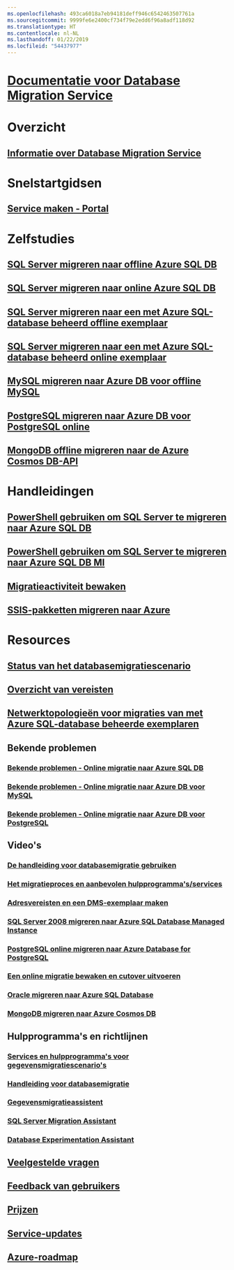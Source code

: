 ```yaml
---
ms.openlocfilehash: 493ca6018a7eb94181deff946c6542463507761a
ms.sourcegitcommit: 9999fe6e2400cf734f79e2edd6f96a8adf118d92
ms.translationtype: HT
ms.contentlocale: nl-NL
ms.lasthandoff: 01/22/2019
ms.locfileid: "54437977"
---
```

# [Documentatie voor Database Migration Service](index.yml)

# Overzicht
## [Informatie over Database Migration Service](dms-overview.md)

# Snelstartgidsen
## [Service maken - Portal](quickstart-create-data-migration-service-portal.md)

# Zelfstudies
## [SQL Server migreren naar offline Azure SQL DB](tutorial-sql-server-to-azure-sql.md)
## [SQL Server migreren naar online Azure SQL DB](tutorial-sql-server-azure-sql-online.md)
## [SQL Server migreren naar een met Azure SQL-database beheerd offline exemplaar](tutorial-sql-server-to-managed-instance.md)
## [SQL Server migreren naar een met Azure SQL-database beheerd online exemplaar](tutorial-sql-server-managed-instance-online.md)
## [MySQL migreren naar Azure DB voor offline MySQL](tutorial-mysql-azure-mysql-online.md)
## [PostgreSQL migreren naar Azure DB voor PostgreSQL online](tutorial-postgresql-azure-postgresql-online.md)
## [MongoDB offline migreren naar de Azure Cosmos DB-API](tutorial-mongodb-cosmos-db.md)

# Handleidingen
## [PowerShell gebruiken om SQL Server te migreren naar Azure SQL DB](howto-sql-server-to-azure-sql-powershell.md)
## [PowerShell gebruiken om SQL Server te migreren naar Azure SQL DB MI](howto-sql-server-to-azure-sql-mi-powershell.md)
## [Migratieactiviteit bewaken](how-to-monitor-migration-activity.md)
## [SSIS-pakketten migreren naar Azure](how-to-migrate-ssis-packages.md)

# Resources
## [Status van het databasemigratiescenario](resource-scenario-status.md)
## [Overzicht van vereisten](pre-reqs.md)
## [Netwerktopologieën voor migraties van met Azure SQL-database beheerde exemplaren](resource-network-topologies.md)
## Bekende problemen
### [Bekende problemen - Online migratie naar Azure SQL DB](known-issues-azure-sql-online.md)
### [Bekende problemen - Online migratie naar Azure DB voor MySQL](known-issues-azure-mysql-online.md)
### [Bekende problemen - Online migratie naar Azure DB voor PostgreSQL](known-issues-azure-postgresql-online.md)
## Video's
### [De handleiding voor databasemigratie gebruiken](https://azure.microsoft.com/resources/videos/how-to-use-the-azure-database-migration-guide/)
### [Het migratieproces en aanbevolen hulpprogramma's/services](https://azure.microsoft.com/resources/videos/overview-of-migration-and-recommended-tools-services/)
### [Adresvereisten en een DMS-exemplaar maken](https://azure.microsoft.com/resources/videos/how-to-address-prerequisites-and-create-a-dms-instance/)
### [SQL Server 2008 migreren naar Azure SQL Database Managed Instance](https://azure.microsoft.com/resources/videos/how-to-migrate-sql-server-2008-or-r2-to-azure-sqldbmi/)
### [PostgreSQL online migreren naar Azure Database for PostgreSQL](https://azure.microsoft.com/resources/videos/how-to-migrate-postgresql-to-azure-postgresql-online-dms-and-cli/)
### [Een online migratie bewaken en cutover uitvoeren](https://azure.microsoft.com/resources/videos/how-to-monitor-online-migration-and-perform-cutover/)
### [Oracle migreren naar Azure SQL Database](https://azure.microsoft.com/resources/videos/how-to-migrate-oracle-to-sqldb-online/)
### [MongoDB migreren naar Azure Cosmos DB](https://azure.microsoft.com/resources/videos/how-to-migrate-mongodb-to-cosmos-db/)
## Hulpprogramma's en richtlijnen
### [Services en hulpprogramma's voor gegevensmigratiescenario's](dms-tools-matrix.md)
### [Handleiding voor databasemigratie](https://aka.ms/datamigration)
### [Gegevensmigratieassistent](https://aka.ms/dma)
### [SQL Server Migration Assistant](https://aka.ms/ssma)
### [Database Experimentation Assistant](https://aka.ms/dea-docs)
## [Veelgestelde vragen](faq.md)
## [Feedback van gebruikers](https://feedback.azure.com/forums/906100-azure-database-migration-service)
## [Prijzen](https://aka.ms/dms-pricing)
## [Service-updates](https://azure.microsoft.com/updates/?product=database-migration)
## [Azure-roadmap](https://azure.microsoft.com/roadmap/)
